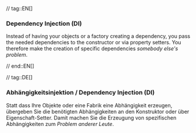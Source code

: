 // tag::EN[]
### Dependency Injection (DI)

Instead of having your objects or a factory creating a dependency,
you pass the needed dependencies to the constructor or via property setters.
You therefore make the creation of specific dependencies _somebody else's problem_.

// end::EN[]

// tag::DE[]
### Abhängigkeitsinjektion / Dependency Injection (DI)

Statt dass Ihre Objekte oder eine Fabrik eine Abhängigkeit erzeugen,
übergeben Sie die benötigten Abhängigkeiten an den Konstruktor oder
über Eigenschaft-Setter. Damit machen Sie die Erzeugung
von spezifischen Abhängigkeiten zum *Problem
anderer Leute*.

